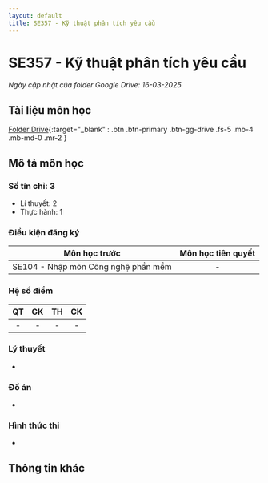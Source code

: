 ```yaml
---
layout: default
title: SE357 - Kỹ thuật phân tích yêu cầu
---
```


# SE357 - Kỹ thuật phân tích yêu cầu

*Ngày cập nhật của folder Google Drive: 16-03-2025*
## Tài liệu môn học

[Folder Drive](https://drive.google.com/drive/folders/1wt3x7ju8letiOMoaqQsPnAO_8epeedyp){:target="_blank" : .btn .btn-primary .btn-gg-drive .fs-5 .mb-4 .mb-md-0 .mr-2 }

## Mô tả môn học

### Số tín chỉ: 3
- Lí thuyết: 2
- Thực hành: 1
### Điều kiện đăng ký

| Môn học trước| Môn học tiên quyết  |
|------|-----|
| <center>SE104 - Nhập môn Công nghệ phần mềm</center>| <center>-</center>|

### Hệ số điểm

| QT   | GK  | TH  | CK  |
|------|-----|-----|-----|
| <center>-</center>| <center>-</center>| <center>-</center> | <center>-</center> |

### Lý thuyết
-
### Đồ án
-
### Hình thức thi
-
## Thông tin khác